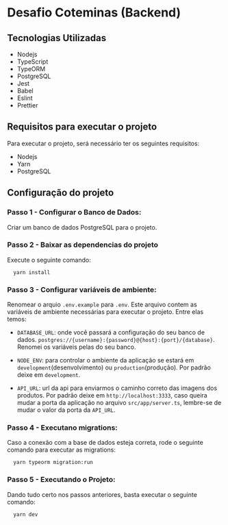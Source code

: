# Desafio Coteminas (Backend)

## Tecnologias Utilizadas

- Nodejs
- TypeScript
- TypeORM
- PostgreSQL
- Jest 
- Babel
- Eslint
- Prettier

## Requisitos para executar o projeto

Para executar o projeto, será necessário ter os seguintes requisitos: 
- Nodejs 
- Yarn
- PostgreSQL

## Configuração do projeto

### Passo 1 - Configurar o Banco de Dados:
  
  Criar um banco de dados PostgreSQL para o projeto.

### Passo 2 - Baixar as dependencias do projeto

  Execute o seguinte comando:

```
  yarn install
``` 

### Passo 3 - Configurar variáveis de ambiente:
 
 Renomear o arquio `.env.example` para `.env`. Este arquivo contem as variáveis de ambiente necessárias para executar o projeto. Entre elas temos:

 - `DATABASE_URL`: onde você passará a configuração do seu banco de dados. `postgres://{username}:{password}@{host}:{port}/{database}`. Renomei os variáveis pelas do seu banco.

 - `NODE_ENV`: para controlar o ambiente da aplicação se estará em `development`(desenvolvimento) ou `production`(produção). Por padrão deixe em `development`.

 - `API_URL`: url da api para enviarmos o caminho correto das imagens dos produtos. Por padrão deixe em `http://localhost:3333`, caso queira mudar a porta da aplicação no arquivo `src/app/server.ts`, lembre-se de mudar o valor da porta da `API_URL`.

### Passo 4 - Executano migrations:
 
 Caso a conexão com a base de dados esteja correta, rode o seguinte comando para executar as migrations: 

```
  yarn typeorm migration:run
``` 

### Passo 5 - Executando o Projeto:

 Dando tudo certo nos passos anteriores, basta executar o seguinte comando:

```
  yarn dev
``` 